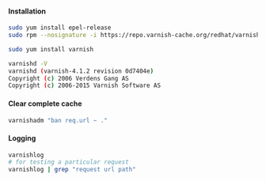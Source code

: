 #### Installation
```sh
sudo yum install epel-release
sudo rpm --nosignature -i https://repo.varnish-cache.org/redhat/varnish-4.1.el6.rpm

sudo yum install varnish

varnishd -V
varnishd (varnish-4.1.2 revision 0d7404e)
Copyright (c) 2006 Verdens Gang AS
Copyright (c) 2006-2015 Varnish Software AS
```

#### Clear complete cache
```sh
varnishadm "ban req.url ~ ."
```
#### Logging
```sh
varnishlog
# for testing a particular request
varnishlog | grep "request url path"
```
